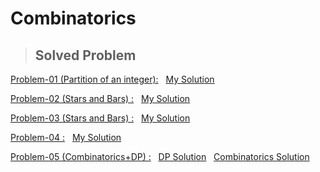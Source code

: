 # Combinatorics

>## Solved Problem

[Problem-01 (Partition of an integer):](https://acm.hdu.edu.cn/showproblem.php?pid=1028t) &nbsp; [My Solution](https://ideone.com/Mlic2H)

[Problem-02 (Stars and Bars) :](https://lightoj.com/problem/problem-makes-problem) &nbsp; [My Solution](https://lightoj.com/submission/3021101)

[Problem-03 (Stars and Bars) :](https://codeforces.com/problemset/problem/1907/E) &nbsp; [My Solution](https://codeforces.com/contest/1907/submission/240019235z)

[Problem-04 :](https://codeforces.com/problemset/problem/630/C) &nbsp; [My Solution](https://codeforces.com/contest/630/submission/239022524)

[Problem-05 (Combinatorics+DP) :](https://www.codechef.com/problems/DISTELE?tab=statement) &nbsp; [DP Solution](https://www.codechef.com/viewsolution/1038963983) &nbsp; [Combinatorics Solution](https://www.codechef.com/viewsolution/1038965035)


 
